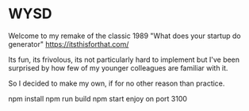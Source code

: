 # WYSD
Welcome to my remake of the classic 1989 "What does your startup do generator"
https://itsthisforthat.com/

Its fun, its frivolous, its not particularly hard to implement but I've been surprised by how few of my younger colleagues are familiar with it.

So I decided to make my own, if for no other reason than practice.

npm install
npm run build
npm start
enjoy on port 3100